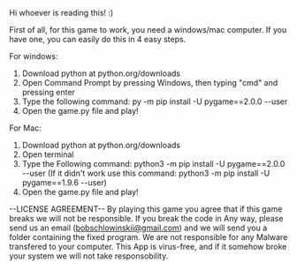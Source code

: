Hi whoever is reading this! :)

First of all, for this game to work, you need a windows/mac computer.
If you have one, you can easily do this in 4 easy steps.

For windows:
1. Download python at python.org/downloads
2. Open Command Prompt by pressing Windows, then typing "cmd" and pressing enter
3. Type the following command: py -m pip install -U pygame==2.0.0 --user
4. Open the game.py file and play!

For Mac:
1. Download python at python.org/downloads
2. Open terminal
3. Type the Following command: python3 -m pip install -U pygame==2.0.0 --user 
(If it didn't work use this command: python3 -m pip install -U pygame==1.9.6 --user)
4. Open the game.py file and play!

--LICENSE AGREEMENT--
By playing this game you agree that if this game breaks we will not be responsible. If you break the code in
Any way, please send us an email (bobschlowinskii@gmail.com) and we will send you a folder containing the fixed
program. We are not responsible for any Malware transfered to your computer. This App is virus-free, and if it 
somehow broke your system we will not take responsobility.
